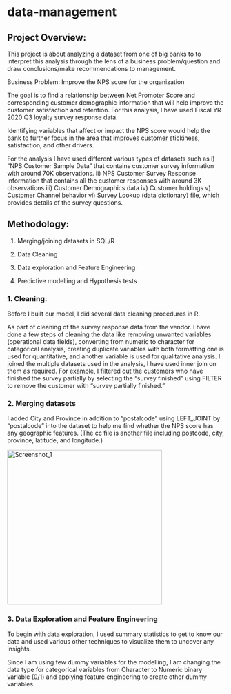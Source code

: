 # data-management

## Project Overview:

This project is about analyzing a dataset from one of big banks to to interpret this analysis through the lens of a business problem/question and draw conclusions/make recommendations to management.   

Business Problem: Improve the NPS score for the organization

The goal is to find a relationship between Net Promoter Score and corresponding customer demographic information that will help improve the customer satisfaction and retention. For this analysis, I have used Fiscal YR 2020 Q3 loyalty survey response data.

Identifying variables that affect or impact the NPS score would help the bank to further focus in the area that improves customer stickiness, satisfaction, and other drivers.

For the analysis I have used different various types of datasets such as i) “NPS Customer Sample Data” that contains customer survey information with around 70K observations. ii) NPS Customer Survey Response information that contains all the customer responses with around 3K observations iii) Customer Demographics data iv) Customer holdings v) Customer Channel behavior vi) Survey Lookup (data dictionary) file, which provides details of the survey questions.

## Methodology:

1) Merging/joining datasets in SQL/R 

2) Data Cleaning 

3) Data exploration and Feature Engineering 

4) Predictive modelling and Hypothesis tests 


### 1. Cleaning: 
 
Before I built our model, I did several data cleaning procedures in R. 

As part of cleaning of the survey response data from the vendor. I have done a few steps of cleaning the data like removing unwanted variables (operational data fields), converting from numeric to character for categorical analysis, creating duplicate variables with both formatting one is used for quantitative, and another variable is used for qualitative analysis.  I joined the multiple datasets used in the analysis, I have used inner join on them as required. For example, I filtered out the customers who have finished the survey partially by selecting the “survey finished” using FILTER to remove the customer with  “survey partially finished.” 

### 2. Merging datasets

I added City and Province in addition to “postalcode” using LEFT_JOINT by “postalcode” into the dataset to help me find whether the NPS score has any geographic features. (The cc file is another file including postcode, city, province, latitude, and longitude.) 

<img width="359" alt="Screenshot_1" src="https://user-images.githubusercontent.com/80222038/154723710-26e174f5-f849-4998-88c4-929d7001c74c.png">


### 3. Data Exploration and Feature Engineering

To begin with data exploration, I used summary statistics to get to know our data and used various other techniques to visualize them to uncover any insights. 

Since I am using few dummy variables for the modelling, I am changing the data type for categorical variables from Character to Numeric binary variable (0/1) and applying feature engineering to create other dummy variables


